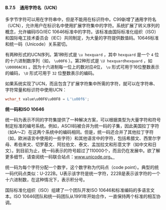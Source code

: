 #### B.7.5　通用字符名（UCN）

多字节字符可以用在字符串中，但是不能用在标识符中。C99新增了通用字符名（UCN），允许用户在标识名中使用扩展字符集中的字符。系统扩展了转义序列的概念，允许编码ISO/IEC 10646标准中的字符。该标准由国际标准化组织（ISO）和国际电工技术委员会（IEC）共同制定，为大量的字符提供数值码。10646标准和统一码（Unicode）关系密切。

有两种形式的UCN序列。第1种形式是 `\u hexquard` ，其中 `hexquard` 是一个 `4` 位的十六进制数序列（如， `\u00F6` ）。第2种形式是 `\U hexquardhexquard` ，如 `\U0000AC01` 。因为十六进制每一位上的数对应4位， `\u` 形式可用于16位整数表示的编码， `\U` 形式可用于 `32` 位整数表示的编码。

如果系统实现了UCN，而且包含了扩展字符集中所需的字符，就可以在字符串、字符常量和标识符中使用UCN：

```c
wchar_t value\u00F6\u00F8 = L'\u00f6';
```



**统一码和ISO 10646**

统一码为表示不同的字符集提供了一种解决方案，可以根据类型为大量字符和符号制定标准的编号系统。例如，ASCII码被合并为统一码的子集，因此美国拉丁字符（如A～Z）在这两个系统中的编码相同。但是，统一码还合并了其他拉丁字符（如，欧洲语言中使用的一些字符）和其他语言中的字符，包括希腊文、西里尔字母、希伯来文、切罗基文、阿拉伯文、泰文、孟加拉文和形意文字（如中文和日文）。到目前为止，统一码表示的符号超过了110000个，而且仍在发展中。欲了解更多细节，请查阅统一码联合站点：www.unicode.org。

统一码为每个字符分配一个数字，这个数字称为代码点（code point）。典型的统一码代码点类似：U-222B。U表示该字符是统一字符，222B是表示该字符的一个十六进制数，在这种情况下，表示积分号。

国际标准化组织（ISO）组建了一个团队开发ISO 10646和标准编码的多语言文本。ISO 10646团队和统一码团队从1991年开始合作，一直保持两个标准的相互协调。



